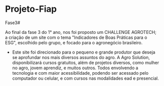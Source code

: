 # Projeto-Fiap

Fase3#

Ao final da fase 3 do 1° ano, nos foi proposto um CHALLENGE AGROTECH; a criação de um site com o tema "Indicadores de Boas Práticas para o ESG", escolhido pelo grupo, e focado para o agronegócio brasileiro. 

- Este site foi direcionado para o pequeno e grande produtor que deseja se aprofundar nos mais diversos assuntos do agro. A Agro Solution, disponibilizará cursos gratuitos, além de projetos diversos, como mulher no agro, jovem aprendiz, e muitos outros. Todos envolvendo a tecnologia e com maior acessibilidade, podendo ser acessado pelo computador ou celular, e com cursos nas modalidades ead e presencial. 



